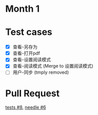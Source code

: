 # Month 1

# Test cases

- [x] 查看-另存为
- [x] 查看-打开pdf
- [x] 查看-设置阅读模式
- [x] 查看-阅读模式 (Merge to 设置阅读模式)
- [ ] 用户-同步 (tmply removed)

# Pull Request

[tests #8](https://gitee.com/lvxiaoqian/os-autoinst-distri-openeuler/pulls/8), 
[needle #6](https://gitee.com/lvxiaoqian/os-autoinst-needles-openeuler/pulls/6)
